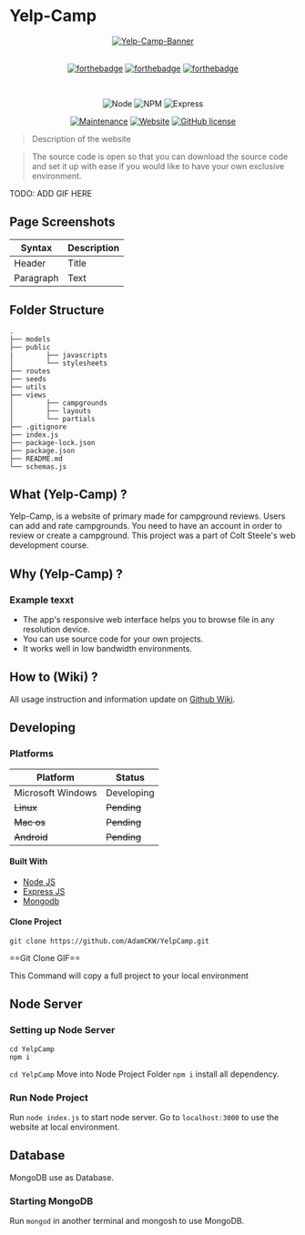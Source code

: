 # Yelp-Camp

<div align="center">
    <a href="/">
        <img src="" alt="Yelp-Camp-Banner" crossorigin>
    </a>
</div>
<br />

<div align="center">

[![forthebadge](https://forthebadge.com/images/badges/uses-html.svg)](https://forthebadge.com)
[![forthebadge](https://forthebadge.com/images/badges/made-with-javascript.svg)](https://forthebadge.com)
[![forthebadge](https://forthebadge.com/images/badges/uses-css.svg)](https://forthebadge.com)

<br />

![Node](https://img.shields.io/badge/node-v16.16.0-green)
![NPM](https://img.shields.io/badge/npm-v8.11.0-green)
![Express](https://img.shields.io/badge/express-v4.18.1-green)

[![Maintenance](https://img.shields.io/badge/Maintained%3F-yes-green.svg)](https://github.com/AdamCKW/YelpCamp/graphs/commit-activity)
[![Website](https://img.shields.io/website-down-up-red-green/http/shields.io.svg)]()
[![GitHub license](https://img.shields.io/badge/license-ISC-blue.svg?style=flat-square)]()

</div>

> Description of the website

> The source code is open so that you can download the source code and set it up with ease if you would like to have your own exclusive environment.

TODO: ADD GIF HERE

## Page Screenshots

| Syntax    | Description |
| --------- | ----------- |
| Header    | Title       |
| Paragraph | Text        |

## Folder Structure

    .
    ├── models
    ├── public
    |        ├── javascripts
    │        └── stylesheets
    ├── routes
    ├── seeds
    ├── utils
    ├── views
    │        ├── campgrounds
    │        ├── layouts
    │        └── partials
    ├── .gitignore
    ├── index.js
    ├── package-lock.json
    ├── package.json
    ├── README.md
    └── schemas.js

## What (Yelp-Camp) ?

Yelp-Camp, is a website of primary made for campground reviews. Users can add and rate campgrounds. You need to have an account in order to review or create a campground. This project was a part of Colt Steele's web development course.

## Why (Yelp-Camp) ?

### Example texxt

-   The app's responsive web interface helps you to browse file in any resolution device.
-   You can use source code for your own projects.
-   It works well in low bandwidth environments.

## How to (Wiki) ?

All usage instruction and information update on [Github Wiki](https://github.com/).

## Developing

### Platforms

| Platform          | Status      |
| ----------------- | ----------- |
| Microsoft Windows | Developing  |
| ~~Linux~~         | ~~Pending~~ |
| ~~Mac os~~        | ~~Pending~~ |
| ~~Android~~       | ~~Pending~~ |

#### Built With

-   [Node JS](https://nodejs.org/en/)
-   [Express JS](https://expressjs.com/)
-   [Mongodb](https://www.mongodb.com/)

#### Clone Project

```shell
git clone https://github.com/AdamCKW/YelpCamp.git
```

==Git Clone GIF==

This Command will copy a full project to your local environment

## Node Server

### Setting up Node Server

```shell
cd YelpCamp
npm i
```

`cd YelpCamp` Move into Node Project Folder
`npm i` install all dependency.

### Run Node Project

Run `node index.js` to start node server.
Go to `localhost:3000` to use the website at local environment.

## Database

MongoDB use as Database.

### Starting MongoDB

Run `mongod` in another terminal and mongosh to use MongoDB.
